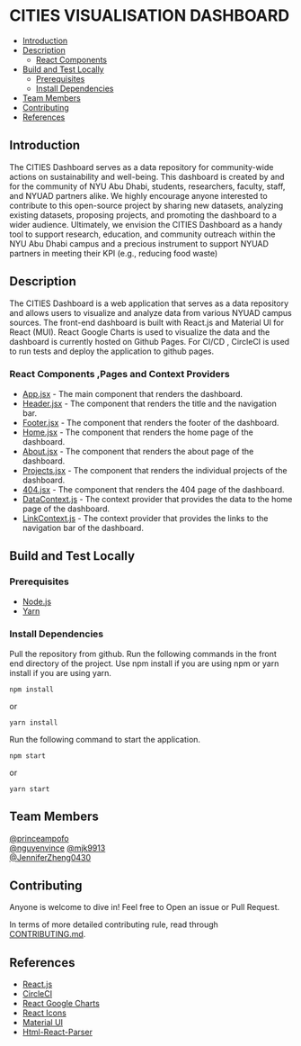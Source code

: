 # CITIES VISUALISATION DASHBOARD

- [Introduction](#introduction)
- [Description](#description)
  - [React Components](#react-components)
- [Build and Test Locally](#build-and-test-locally)
  - [Prerequisites](#prerequisites)
  - [Install Dependencies](#install-dependencies)
- [Team Members](#team-members)
- [Contributing](#contributing)
- [References](#references)

## Introduction

The CITIES Dashboard serves as a data repository for community-wide actions on sustainability and well-being. This dashboard is created by and for the community of NYU Abu Dhabi, students, researchers, faculty, staff, and NYUAD partners alike. We highly encourage anyone interested to contribute to this open-source project by sharing new datasets, analyzing existing datasets, proposing projects, and promoting the dashboard to a wider audience. Ultimately, we envision the CITIES Dashboard as a handy tool to support research, education, and community outreach within the NYU Abu Dhabi campus and a precious instrument to support NYUAD partners in meeting their KPI (e.g., reducing food waste)

## Description

The CITIES Dashboard is a web application that serves as a data repository and allows users to visualize and analyze data from various NYUAD campus sources. The front-end dashboard is built with React.js and Material UI for React (MUI). React Google Charts is used to visualize the data and the dashboard is currently hosted on Github Pages. For CI/CD , CircleCI is used to run tests and deploy the application to github pages.

### React Components ,Pages and Context Providers

- [App.jsx](./frontend/src/App.jsx) - The main component that renders the dashboard.
- [Header.jsx](./frontend/src/Components/Header/Header.jsx) - The component that renders the title and the navigation bar.
- [Footer.jsx](./frontend/src/Components/Header/Footer.jsx) - The component that renders the footer of the dashboard.
- [Home.jsx](./frontend/src/Pages/Home/Home.jsx) - The component that renders the home page of the dashboard.
- [About.jsx](./frontend/src/Pages/About/About.jsx) - The component that renders the about page of the dashboard.
- [Projects.jsx](./frontend/src/Pages/Project/Project.jsx) - The component that renders the individual projects of the dashboard.
- [404.jsx](./frontend/src/Pages/404.jsx) - The component that renders the 404 page of the dashboard.
- [DataContext.js](./frontend/src/ContextProviders/DataContext.jsx) - The context provider that provides the data to the home page of the dashboard.
- [LinkContext.js](./frontend/src/ContextProviders/LinkContext.jsx) - The context provider that provides the links to the navigation bar of the dashboard.

## Build and Test Locally

### Prerequisites

- [Node.js](https://nodejs.org/en/download/)
- [Yarn](https://classic.yarnpkg.com/en/docs/install/#windows-stable)

### Install Dependencies

Pull the repository from github.
Run the following commands in the front end directory of the project.
Use npm install if you are using npm or yarn install if you are using yarn.

```
npm install
```

or

```
yarn install
```

Run the following command to start the application.

```
npm start
```

or

```
yarn start
```

## Team Members

[@princeampofo](https://github.com/princeampofo)  
[@nguyenvince](https://github.com/nguyenvince)
[@mjk9913](https://github.com/mjk9913)  
[@JenniferZheng0430](https://github.com/JenniferZheng0430)

## Contributing

Anyone is welcome to dive in! Feel free to Open an issue or Pull Request.

In terms of more detailed contributing rule, read through
[CONTRIBUTING.md](./CONTRIBUTING.md).

## References

- [React.js](https://reactjs.org/)
- [CircleCI](https://circleci.com/)
- [React Google Charts](https://react-google-charts.com/)
- [React Icons](https://react-icons.github.io/react-icons/)
- [Material UI](https://material-ui.com/)
- [Html-React-Parser](https://www.npmjs.com/package/html-react-parser)

